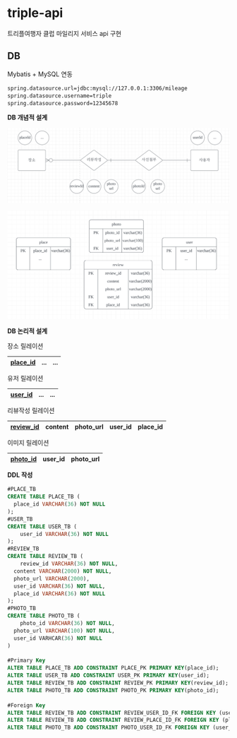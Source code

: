 # triple-api

트리플여행자 클럽 마일리지 서비스 api 구현





## DB

Mybatis + MySQL 연동

~~~xml
spring.datasource.url=jdbc:mysql://127.0.0.1:3306/mileage
spring.datasource.username=triple
spring.datasource.password=12345678
~~~



**DB 개념적 설계**

<img src="README-images/image-20220626173122531.png" alt="image-20220626173122531" style="zoom:50%;" />

![image-20220626174313167](README-images/image-20220626174313167.png)

**DB 논리적 설계**

장소 릴레이션

| <u>place_id</u> | ...  | ...  |
| --------------- | ---- | ---- |

유저 릴레이션

| <u>user_id</u> | ...  | ...  |
| -------------- | ---- | ---- |

리뷰작성 릴레이션

| <u>review_id</u> | content | photo_url | user_id | place_id |
| ---------------- | ------- | --------- | ------- | -------- |

이미지 릴레이션

| <u>photo_id</u> | user_id | photo_url |
| --------------- | ------- | --------- |



**DDL 작성**

~~~sql
#PLACE_TB
CREATE TABLE PLACE_TB (
  place_id VARCHAR(36) NOT NULL
);
#USER_TB
CREATE TABLE USER_TB (
	user_id VARCHAR(36) NOT NULL
);
#REVIEW_TB
CREATE TABLE REVIEW_TB (
	review_id VARCHAR(36) NOT NULL,
  content VARCHAR(2000) NOT NULL,
  photo_url VARCHAR(2000),
  user_id VARCHAR(36) NOT NULL,
  place_id VARCHAR(36) NOT NULL
);
#PHOTO_TB
CREATE TABLE PHOTO_TB (
	photo_id VARCHAR(36) NOT NULL,
  photo_url VARCHAR(100) NOT NULL,
  user_id VARHCAR(36) NOT NULL
)

#Primary Key
ALTER TABLE PLACE_TB ADD CONSTRAINT PLACE_PK PRIMARY KEY(place_id);
ALTER TABLE USER_TB ADD CONSTRAINT USER_PK PRIMARY KEY(user_id);
ALTER TABLE REVIEW_TB ADD CONSTRAINT REVIEW_PK PRIMARY KEY(review_id);
ALTER TABLE PHOTO_TB ADD CONSTRAINT PHOTO_PK PRIMARY KEY(photo_id);

#Foreign Key
ALTER TABLE REVIEW_TB ADD CONSTRAINT REVIEW_USER_ID_FK FOREIGN KEY (user_id) REFERENCES USER_TB (user_id) ON DELETE CASCADE ON UPDATE CASCADE;
ALTER TABLE REVIEW_TB ADD CONSTRAINT REVIEW_PLACE_ID_FK FOREIGN KEY (place_id) REFERENCES PLACE_TB (place_id) ON DELETE CASCADE ON UPDATE CASCADE;
ALTER TABLE PHOTO_TB ADD CONSTRAINT PHOTO_USER_ID_FK FOREIGN KEY (user_id) REFERENCES USER_TB (user_id) ON DELETE CASCADE ON UPDATE CASCADE;
~~~

